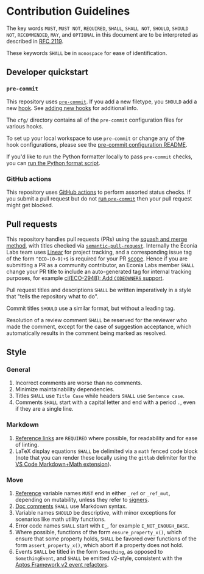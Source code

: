<!--- cspell:words wxyz -->

# Contribution Guidelines

The key words `MUST`, `MUST NOT`, `REQUIRED`, `SHALL`, `SHALL NOT`, `SHOULD`,
`SHOULD NOT`, `RECOMMENDED`, `MAY`, and `OPTIONAL` in this document are to be
interpreted as described in [RFC 2119].

These keywords `SHALL` be in `monospace` for ease of identification.

## Developer quickstart

### `pre-commit`

This repository uses [`pre-commit`]. If you add a new filetype, you `SHOULD` add
a new [hook][pre-commit hook]. See [adding new hooks] for additional info.

The `cfg/` directory contains all of the `pre-commit` configuration files for
various hooks.

To set up your local workspace to use `pre-commit` or change any of the hook
configurations, please see the [pre-commit configuration README].

If you'd like to run the Python formatter locally to pass `pre-commit` checks,
you can [run the Python format script].

### GitHub actions

This repository uses [GitHub actions] to perform assorted status checks. If you
submit a pull request but do not [run `pre-commit`] then your pull request might
get blocked.

## Pull requests

This repository handles pull requests (PRs) using the [squash and merge method],
with titles checked via [`semantic-pull-request`]. Internally the Econia Labs
team uses [Linear] for project tracking, and a corresponding issue tag of the
form `^ECO-[0-9]+$` is required for your PR [scope][conventional commits]. Hence
if you are submitting a PR as a community contributor, an Econia Labs member
`SHALL` change your PR title to include an auto-generated tag for internal
tracking purposes, for example [ci(ECO-2948): Add `CODEOWNERS` support].

Pull request titles and descriptions `SHALL` be written imperatively in a style
that "tells the repository what to do".

Commit titles `SHOULD` use a similar format, but without a leading tag.

Resolution of a review comment `SHALL` be reserved for the reviewer who made the
comment, except for the case of suggestion acceptance, which automatically
results in the comment being marked as resolved.

## Style

### General

1. Incorrect comments are worse than no comments.
1. Minimize maintainability dependencies.
1. Titles `SHALL` use `Title Case` while headers `SHALL` use `Sentence case`.
1. Comments `SHALL` start with a capital letter and end with a period `.`, even
   if they are a single line.

### Markdown

1. [Reference links] are `REQUIRED` where possible, for readability and for ease
   of linting.
1. LaTeX display equations `SHALL` be delimited via a `math` fenced code block
   (note that you can render these locally using the `gitlab` delimiter for the
   [VS Code Markdown+Math extension]).

### Move

1. [Reference][move references] variable names `MUST` end in either `_ref` or
   `_ref_mut`, depending on mutability, unless they refer to
   [signers][move signer].
1. [Doc comments] `SHALL` use Markdown syntax.
1. Variable names `SHOULD` be descriptive, with minor exceptions for scenarios
   like math utility functions.
1. Error code names `SHALL` start with `E_`, for example `E_NOT_ENOUGH_BASE`.
1. Where possible, functions of the form `ensure_property_x()`, which ensure
   that some property holds, `SHALL` be favored over functions of the form
   `assert_property_x()`, which abort if a property does not hold.
1. Events `SHALL` be titled in the form `Something`, as opposed to
   `SomethingEvent`, and `SHALL` be emitted v2-style, consistent with
   the [Aptos Framework v2 event refactors].

[adding new hooks]: ./cfg/README.md#adding-new-hooks
[aptos framework v2 event refactors]: https://github.com/aptos-foundation/AIPs/issues/367
[ci(eco-2948): add `codeowners` support]: https://github.com/econia-labs/econia-x/pull/80
[conventional commits]: https://www.conventionalcommits.org/en/v1.0.0/
[doc comments]: https://move-language.github.io/move/coding-conventions.html?#comments
[github actions]: https://docs.github.com/en/actions
[linear]: https://pre-commit.com/hooks.html
[move references]: https://move-language.github.io/move/references.html
[move signer]: https://move-language.github.io/move/signer.html
[pre-commit configuration readme]: ./cfg/README.md#running-pre-commit-hooks-locally
[pre-commit hook]: https://pre-commit.com/hooks.html
[reference links]: https://mdformat.readthedocs.io/en/stable/users/style.html#reference-links
[rfc 2119]: https://www.ietf.org/rfc/rfc2119.txt
[run the python format script]: ./src/python/hooks/README.md#run-our-formatting-script
[run `pre-commit`]: #pre-commit
[squash and merge method]: https://docs.github.com/en/repositories/configuring-branches-and-merges-in-your-repository/configuring-pull-request-merges/about-merge-methods-on-github
[vs code markdown+math extension]: https://marketplace.visualstudio.com/items?itemName=goessner.mdmath
[`pre-commit`]: https://github.com/pre-commit/pre-commit
[`semantic-pull-request`]: https://github.com/marketplace/actions/semantic-pull-request
